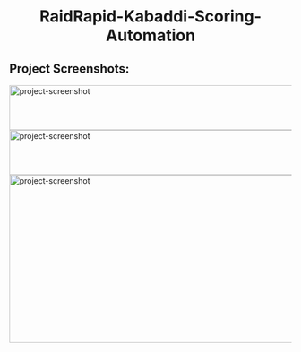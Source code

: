 <h1 align="center" id="title">RaidRapid-Kabaddi-Scoring-Automation</h1>

<h2>Project Screenshots:</h2>

<img src="https://doc-08-00-docs.googleusercontent.com/docs/securesc/m8ta66gggc2q2edsqqggu9ktgrvvljm2/9ssr2jltjac5u3ja6sfvuqj47vupe33r/1702188375000/03812330173580611276/03812330173580611276/1wAJ3p6f5TqeZEsMecXua5aLEkychy1AW?e=view&ax=AEqgLxmH3Mzc-o59cDP5PYhMbk9DAMXjTLEhFFQPNCOGayDIMSvvlMo8hfZD9S8u5h8AnbaS35wagfJA_rPsX_3gkR5lN9pq47XIoR69WPoadJ0Tn0w_RL65quCLv_1y42aNTz6BHW3zaSWzirMf9MiFZF00eM_zDqUvFsu60uPpjR2tVZXt4Cy2Omq9qIBsQUoL6dQyySxOS7FZsdh965Twn1PDzoo6CiclO6RfQC7LzeNpEwlaZhW0yWv4j3JDVkiGuOF9aVZAP_DMhx-5mal5yDh9bI-yiSagrygb-iGz-2ZGoRw5CrO6qUPnVY7ObjcHxtUpSLrigMLK7dynSo6wQC3appnW2gzuLqqVpHBTd7rK0yjGGJBK4PkR4ev0enDOzphw3CWT1pW9dY06umJVA9H1c9gU-cx6FqNjxu6IG74pOADgL_8SdIYCmbny9siNyYOYgHXUUkUawJZBpR2ea5ddml0yzQ1AHStVpCDYlPxiUBuOwsbEuPdKQAvmGvHLkVuyqVG00RtN0eFALYWsJjVYzDoBVgqDRdCOpiZMW72Q5n8WVmXyrfIxVAzHXQZFCA_4epj5fXfis3uA1q-uS9LR7Kt_e5BnDCuo7KbwmVH2CFQS3ZB6yKOlBf2W4ShMEgP0UXm8LjJv9x7YUPJqH4OOwOBHwQOS509sbaEBUJHasjFatn6YVo0f-mDKd3hUHBTpDD6rCqLJGSatiuugpTa3IxozOd-Lo3sDOfVvIH2On2B_AXPNbgkp_YtrN8am10RNh52WE3d7gWyVgsDifloccIv7FLPxxG7XEL7PdvU6ynwuhRyWqUuaHZY0ZP25rb9o5AIxlu3IVnXFqtsDMSlrDe0RFe292WkmFy0ug5ny-g&uuid=4eae8646-9f55-41f1-99de-2df1602a5228&authuser=0" alt="project-screenshot" width="720" height="80/">

<img src="https://doc-08-00-docs.googleusercontent.com/docs/securesc/m8ta66gggc2q2edsqqggu9ktgrvvljm2/627jqrundi0h5prh52i7nu135s1h1not/1702187925000/03812330173580611276/03812330173580611276/1wAJ3p6f5TqeZEsMecXua5aLEkychy1AW?e=view&amp;ax=AEqgLxm8_YtjU0p4TsvpMrvz07UPHxIUmZa63_a0PKOPZlfPdcKlYMLiyvOEOQGKIciM36WNhiaTf7wiWvRVd1i7F5TTz30w2V38ncnllmiMF1tqrRGJMJdAoRg0fwXTyyjGEnDWciEG1DvIMQquTin3DYu5GmCYw7-Hz8lM5x0c9QnceKpcM1RCuRqROzKQt8SAs1qNFmLCdGTWdqV3oy3ifLrmGiOeImsjddDDhHVgoOkHCP9h_bys-SIEGy_JKxPItMSc4RnveZUGa8kJZnxQYwSKbwaccaWtzl-Z_81NpEXW5Qb2omThMZzv_SNPXnSnsDDP7k7YqIMpZxQvSc2FF1iPKXlu9oWYtLR3WWltOu8ckD12veF69I1aiONZIf4WD8g_HiBnH_S00916_iXJl1CkM69Y8W_w0CzNMG8dAZ29G0PFzQ-bI_DQgG8BFRImSbcY9UTSDq5zCNLKoVy_C_lgu_4Lof7qdJ45e_Nrf5O42G_qeN9YFasJIF8Nm9B2nLUJfVurC-nA_ZdP7vLL6jSkI7jPvrNdrN4jcZERNPnRMbA3ppxEydCsi1aX3KfoB6x7EnThYfZK6GbSNfwmMzlZfugCMTvnAw79mMbjI5dZ0h0ANBJrY6G8PN7gnmMTojHkFLXtBQhCJU2UWf6ha3xtOlyMgBaFe3SZ6Cv9gNIMKAgfCCO7pw9hLrX2aP3uO36ietmQMmG5SQqe8OYQ93rxhkH8FfD0c9cvwQxa5iEqcHieV2TUIdyLYZElFRaFWKGmyBi5r5I-wlv7U0wBLXTX7yvFvAbNVxQOwQdYv3ncJwp-477UmhOH1fu5JMg-MwV8YYEgMku1uprxKyEsMBVInTOc1FfmNpeJzx5Nf6OJIA&amp;uuid=dcc4b04c-77b1-4c0b-ad6c-7151aa7daa00&amp;authuser=0" alt="project-screenshot" width="720" height="80/">

<img src="https://drive.google.com/uc?export=view&amp;id=1EpGhvC5s9Lcgz4bHpKVFfqC85TMDjK3m" alt="project-screenshot" width="720" height="300/">
